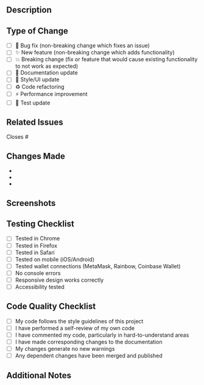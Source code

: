 ## Description

<!-- Provide a brief description of the changes in this PR -->

## Type of Change

<!-- Mark the relevant option with an "x" -->

- [ ] 🐛 Bug fix (non-breaking change which fixes an issue)
- [ ] ✨ New feature (non-breaking change which adds functionality)
- [ ] 💥 Breaking change (fix or feature that would cause existing functionality to not work as expected)
- [ ] 📝 Documentation update
- [ ] 🎨 Style/UI update
- [ ] ♻️ Code refactoring
- [ ] ⚡ Performance improvement
- [ ] 🧪 Test update

## Related Issues

<!-- Link to related issues using #issue_number -->

Closes #

## Changes Made

<!-- List the main changes made in this PR -->

- 
- 
- 

## Screenshots

<!-- If applicable, add screenshots to help explain your changes -->

## Testing Checklist

- [ ] Tested in Chrome
- [ ] Tested in Firefox
- [ ] Tested in Safari
- [ ] Tested on mobile (iOS/Android)
- [ ] Tested wallet connections (MetaMask, Rainbow, Coinbase Wallet)
- [ ] No console errors
- [ ] Responsive design works correctly
- [ ] Accessibility tested

## Code Quality Checklist

- [ ] My code follows the style guidelines of this project
- [ ] I have performed a self-review of my own code
- [ ] I have commented my code, particularly in hard-to-understand areas
- [ ] I have made corresponding changes to the documentation
- [ ] My changes generate no new warnings
- [ ] Any dependent changes have been merged and published

## Additional Notes

<!-- Add any additional notes or context about the PR here -->
